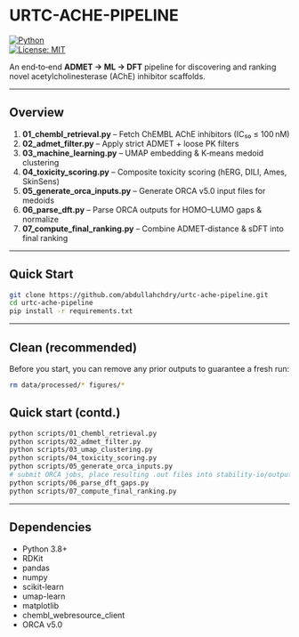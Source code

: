 #  URTC-ACHE-PIPELINE

[![Python](https://img.shields.io/badge/python-3.8%2B-blue)](https://www.python.org/)  
[![License: MIT](https://img.shields.io/badge/License-MIT-yellow.svg)](LICENSE)

An end‑to‑end **ADMET → ML → DFT** pipeline for discovering and ranking novel acetylcholinesterase (AChE) inhibitor scaffolds.

---

## Overview

1. **01_chembl_retrieval.py** – Fetch ChEMBL AChE inhibitors (IC₅₀ ≤ 100 nM)  
2. **02_admet_filter.py** – Apply strict ADMET + loose PK filters  
3. **03_machine_learning.py** – UMAP embedding & K‑means medoid clustering  
4. **04_toxicity_scoring.py** – Composite toxicity scoring (hERG, DILI, Ames, SkinSens)  
5. **05_generate_orca_inputs.py** – Generate ORCA v5.0 input files for medoids  
6. **06_parse_dft.py** – Parse ORCA outputs for HOMO–LUMO gaps & normalize  
7. **07_compute_final_ranking.py** – Combine ADMET‑distance & sDFT into final ranking  

---

## Quick Start

```bash
git clone https://github.com/abdullahchdry/urtc-ache-pipeline.git
cd urtc-ache-pipeline
pip install -r requirements.txt

```

---

## Clean (recommended)
Before you start, you can remove any prior outputs to guarantee a fresh run:
```bash
rm data/processed/* figures/*
```
## Quick start (contd.)
```bash
python scripts/01_chembl_retrieval.py
python scripts/02_admet_filter.py
python scripts/03_umap_clustering.py
python scripts/04_toxicity_scoring.py
python scripts/05_generate_orca_inputs.py
# submit ORCA jobs, place resulting .out files into stability-io/output/
python scripts/06_parse_dft_gaps.py
python scripts/07_compute_final_ranking.py
```


---
## Dependencies

- Python 3.8+
- RDKit
- pandas
- numpy
- scikit-learn
- umap-learn
- matplotlib
- chembl_webresource_client
- ORCA v5.0


